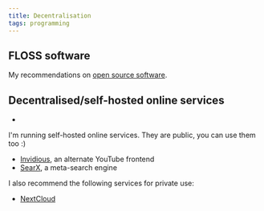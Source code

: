 ```yaml
---
title: Decentralisation
tags: programming
---
```


## FLOSS software

My recommendations on [open source software](/open-source-daily-guide).


## Decentralised/self-hosted online services

-

I'm running self-hosted online services. They are public, you can use them too :)

- [Invidious](https://invidious.baczek.me), an alternate YouTube frontend
- [SearX](https://searx.baczek.me), a meta-search engine


I also recommend the following services for private use:

- [NextCloud](https://nextcloud.com/)

